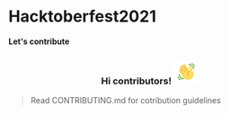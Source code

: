 # Hacktoberfest2021

**Let's contribute**

<h3 align="center">
    Hi contributors!
    <img src="wave.gif" 
         alt="Waving hand animated gif"
         height="45"
         width="45" />
</h3>

> Read CONTRIBUTING.md for cotribution guidelines
